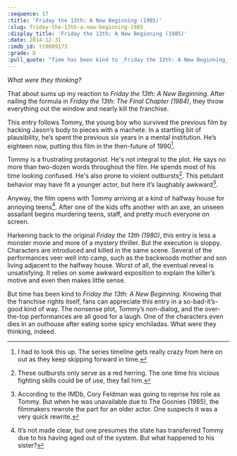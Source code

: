 ```yaml
---
:sequence: 17
:title: 'Friday the 13th: A New Beginning (1985)'
:slug: friday-the-13th-a-new-beginning-1985
:display_title: 'Friday the 13th: A New Beginning (1985)'
:date: 2014-12-31
:imdb_id: tt0089173
:grade: D
:pull_quote: "Time has been kind to _Friday the 13th: A New Beginning_. Knowing that the franchise rights itself, fans can appreciate this entry in a so-bad-it’s-good kind of way."
---
```

_What were they thinking?_

That about sums up my reaction to _Friday the 13th: A New Beginning_. After nailing the formula in _Friday the 13th: The Final Chapter (1984)_, they throw everything out the window and nearly kill the franchise.

This entry follows Tommy, the young boy who survived the previous film by hacking Jason’s body to pieces with a machete. In a startling bit of plausibility, he’s spent the previous six years in a mental institution. He’s eighteen now, putting this film in the then-future of 1990[^1].

Tommy is a frustrating protagonist. He's not integral to the plot. He says no more than two-dozen words throughout the film. He spends most of his time looking confused. He's also prone to violent outbursts[^2]. This petulant behavior may have fit a younger actor, but here it’s laughably awkward[^3].

Anyway, the film opens with Tommy arriving at a kind of halfway house for annoying teens[^4]. After one of the kids offs another with an axe, an unseen assailant begins murdering teens, staff, and pretty much everyone on screen.

Harkening back to the original  _Friday the 13th (1980)_, this entry is less a monster movie and more of a mystery thriller. But the execution is sloppy. Characters are introduced and killed in the same scene. Several of the performances veer well into camp, such as the backwoods mother and son living adjacent to the halfway house. Worst of all, the eventual reveal is unsatisfying. It relies on some awkward exposition to explain the killer’s motive and even then makes little sense.

But time has been kind to _Friday the 13th: A New Beginning_. Knowing that the franchise rights itself, fans can appreciate this entry in a so-bad-it’s-good kind of way. The nonsense plot, Tommy’s non-dialog, and the over-the-top performances are all good for a laugh. One of the characters even dies in an outhouse after eating some spicy enchiladas. What were they thinking, indeed.

[^1]: I had to look this up. The series timeline gets really crazy from here on out as they keep skipping forward in time.

[^2]: These outbursts only serve as a red herring. The one time his vicious fighting skills could be of use, they fail him.

[^3]: According to the IMDb, Cory Feldman was going to reprise his role as Tommy. But when he was unavailable due to The Goonies (1985), the filmmakers rewrote the part for an older actor. One suspects it was a very quick rewrite.

[^4]: It’s not made clear, but one presumes the state has transferred Tommy due to his having aged out of the system. But what happened to his sister?
